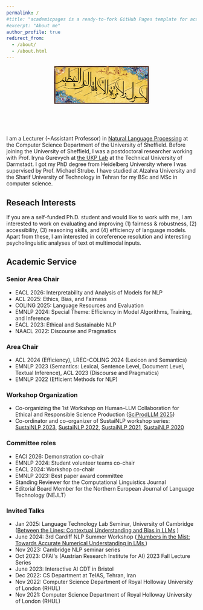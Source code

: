 ```yaml
---
permalink: /
#title: "academicpages is a ready-to-fork GitHub Pages template for academic personal websites"
#excerpt: "About me"
author_profile: true
redirect_from: 
  - /about/
  - /about.html
---
```


<div style="text-align: center; margin-bottom: 80px;">
  <img src="BesmAllah.png" alt="BesmAllah" style="max-width: 50%; height: auto;">
</div>



I am a Lecturer (~Assistant Professor) in [Natural Language Processing](https://www.sheffield.ac.uk/dcs/research/groups/natural-language-processing) at the Computer Science Department of the University of Sheffield.
Before joining the University of Sheffield, I was a postdoctoral researcher working with Prof. Iryna Gurevych at [the UKP Lab](https://www.informatik.tu-darmstadt.de/ukp/ukp_home/index.en.jsp) at the Technical University of Darmstadt. I got my PhD degree from Heidelberg University where I was supervised by Prof. Michael Strube. I have studied at Alzahra University and the Sharif University of Technology in Tehran for my BSc and MSc in computer science. 



Reseach Interests
------
If you are a self-funded Ph.D. student and would like to work with me, I am interested to work on evaluating and improving (1) fairness & robustness, (2) accessibility, (3) reasoning skills, and (4) efficiency of language models. 
Apart from these, I am interested in coreference resolution and interesting psycholinguistic analyses of text ot multimodal inputs. 


<h2>Academic Service</h2>

<h3>Senior Area Chair</h3>
<ul>
  <li> EACL 2026: Interpretability and Analysis of Models for NLP </li>
  <li>ACL 2025: Ethics, Bias, and Fairness</li>
  <li>COLING 2025: Language Resources and Evaluation</li>
  <li>EMNLP 2024: Special Theme: Efficiency in Model Algorithms, Training, and Inference</li>
  <li>EACL 2023: Ethical and Sustainable NLP</li>
  <li>NAACL 2022: Discourse and Pragmatics</li>
</ul>

<h3>Area Chair</h3>
<ul>
  <li>ACL 2024 (Efficiency), LREC-COLING 2024 (Lexicon and Semantics)</li>
  <li>EMNLP 2023 (Semantics: Lexical, Sentence Level, Document Level, Textual Inference), ACL 2023 (Discourse and Pragmatics)  </li>
  <li>EMNLP 2022 (Efficient Methods for NLP) </li>
</ul>

<h3>Workshop Organization</h3>
<ul>
<li> Co-organizing the 1st Workshop on Human–LLM Collaboration for Ethical and Responsible Science Production (<a href="https://sciprodllm.github.io/2025/">SciProdLLM 2025</a>) </li>  
<li>Co-ordinator and co-organizer of SustaiNLP workshop series: 
  <a href="https://sites.google.com/view/sustainlp2023">SustaiNLP 2023</a>, 
  <a href="https://sites.google.com/view/sustainlp2022">SustaiNLP 2022</a>, 
  <a href="https://sites.google.com/view/sustainlp2021">SustaiNLP 2021</a>, 
  <a href="https://sites.google.com/view/sustainlp2020">SustaiNLP 2020</a>
</li>
</ul>


<h3>Committee roles</h3>
<ul>
  <li>EACl 2026: Demonstration co-chair </li>
  <li>EMNLP 2024: Student volunteer teams co-chair</li>
  <li>EACL 2024: Workshop co-chair</li>
  <li>EMNLP 2023: Best paper award committee</li>
  <li>Standing Reviewer for the Computational Linguistics Journal</li>
  <li>Editorial Board Member for the Northern European Journal of Language Technology (NEJLT)</li>
</ul>

<h3>Invited Talks</h3>
<ul>
  <li>Jan 2025: Language Technology Lab Seminar, University of Cambridge (<a href="https://docs.google.com/presentation/d/1hICX1nK42dtuiGog7U8A2PV4l8QhbOvh4wtAQdIJvmo/edit?usp=sharing">Between the Lines: Contextual Understanding and Bias in LLMs</a>
)</li>
  <li>June 2024: 3rd Cardiff NLP Summer Workshop (<a href="{{ "/files/Numbers in the Myth.pdf" | relative_url }}" target="_blank" rel="noopener" class="btn">
    Numbers in the Mist: Towards Accurate Numerical Understanding in LMs
  </a>)</li> 
  <li>Nov 2023: Cambridge NLP seminar series</li>
  <li>Oct 2023: OFAI's (Austrian Research Institute for AI) 2023 Fall Lecture Series</li>
  <li>June 2023: Interactive AI CDT in Bristol</li>
  <li>Dec 2022: CS Department at TeIAS, Tehran, Iran </li>
  <li>Nov 2022: Computer Science Department of Royal Holloway University of London (RHUL)</li>
  <li>Nov 2021: Computer Science Department of Royal Holloway University of London (RHUL)</li>
  
</ul>

